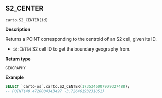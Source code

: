## S2_CENTER

```sql:signature
carto.S2_CENTER(id)
```

**Description**

Returns a POINT corresponding to the centroid of an S2 cell, given its ID.

* `id`: `INT64` S2 cell ID to get the boundary geography from.

**Return type**

`GEOGRAPHY`

**Example**

```sql
SELECT `carto-os`.carto.S2_CENTER(1735346007979327488);
-- POINT(40.4720004343497 -3.72646193231851)
```
